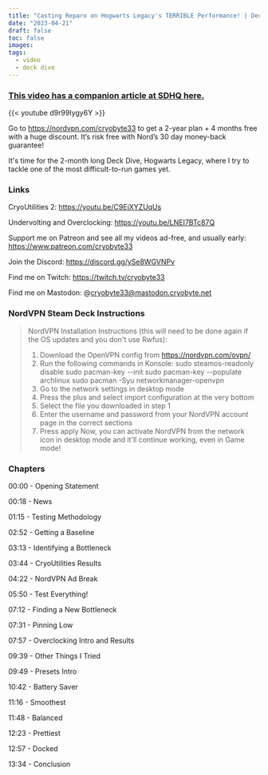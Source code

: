 ```yaml
---
title: "Casting Reparo on Hogwarts Legacy's TERRIBLE Performance! | Deck Dive"
date: "2023-04-21"
draft: false
toc: false
images:
tags:
  - video
  - deck dive
---
```


### [This video has a companion article at SDHQ here.](https://steamdeckhq.com/news/hogwarts-legacys-performance-deck-dive/)

{{< youtube d9r99Iygy6Y >}}

Go to https://nordvpn.com/cryobyte33 to get a 2-year plan + 4 months free with a huge discount. It’s risk free with Nord’s 30 day money-back guarantee!

It's time for the 2-month long Deck Dive, Hogwarts Legacy, where I try to tackle one of the most difficult-to-run games yet.

### Links
CryoUtilities 2: https://youtu.be/C9EjXYZUqUs

Undervolting and Overclocking: https://youtu.be/LNEI7BTc87Q

Support me on Patreon and see all my videos ad-free, and usually early: https://www.patreon.com/cryobyte33

Join the Discord: https://discord.gg/ySe8WGVNPv

Find me on Twitch: https://twitch.tv/cryobyte33

Find me on Mastodon: @cryobyte33@mastodon.cryobyte.net

### NordVPN Steam Deck Instructions

> NordVPN Installation Instructions (this will need to be done again if the OS updates and you don't use Rwfus):
> 1. Download the OpenVPN config from https://nordvpn.com/ovpn/
> 2. Run the following commands in Konsole:
> sudo steamos-readonly disable
> sudo pacman-key --init
> sudo pacman-key --populate archlinux
> sudo pacman -Syu networkmanager-openvpn
> 3. Go to the network settings in desktop mode
> 4. Press the plus and select import configuration at the very bottom
> 5. Select the file you downloaded in step 1
> 6. Enter the username and password from your NordVPN account page in the correct sections
> 7. Press apply
> Now, you can activate NordVPN from the network icon in desktop mode and it'll continue working, even in Game mode!

### Chapters

00:00 - Opening Statement

00:18 - News

01:15 - Testing Methodology

02:52 - Getting a Baseline

03:13 - Identifying a Bottleneck

03:44 - CryoUtilities Results

04:22 - NordVPN Ad Break

05:50 - Test Everything!

07:12 - Finding a New Bottleneck

07:31 - Pinning Low

07:57 - Overclocking Intro and Results

09:39 - Other Things I Tried

09:49 - Presets Intro

10:42 - Battery Saver

11:16 - Smoothest

11:48 - Balanced

12:23 - Prettiest

12:57 - Docked

13:34 - Conclusion